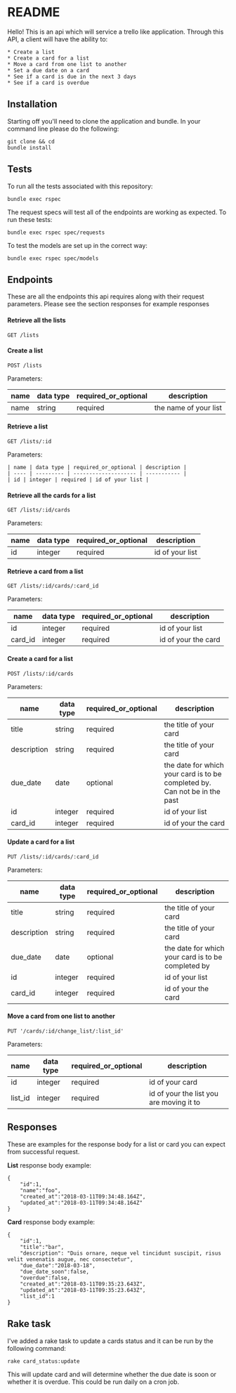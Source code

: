 # README

Hello! This is an api which will service a trello like application. Through this API, a client will have the ability to:

    * Create a list
    * Create a card for a list
    * Move a card from one list to another
    * Set a due date on a card
    * See if a card is due in the next 3 days
    * See if a card is overdue

## Installation

Starting off you'll need to clone the application and bundle. In your command line please do the following:

    git clone && cd 
    bundle install
    
## Tests
    
To run all the tests associated with this repository:
    
    bundle exec rspec
    
The request specs will test all of the endpoints are working as expected. To run these tests:
    
    bundle exec rspec spec/requests
    
To test the models are set up in the correct way:
    
    bundle exec rspec spec/models
    
## Endpoints

These are all the endpoints this api requires along with their request parameters. Please see the section responses for
example responses

#### Retrieve all the lists
    GET /lists

#### Create a list
    POST /lists
    
Parameters:

 | name | data type | required_or_optional | description |
 | ---- | --------- | -------------------- | ----------- |
 | name | string    | required             | the name of your list |
    
#### Retrieve a list
    GET /lists/:id    
     
Parameters:
    
    | name | data type | required_or_optional | description |
    | ---- | --------- | -------------------- | ----------- |
    | id | integer | required | id of your list |
    
#### Retrieve all the cards for a list
    GET /lists/:id/cards
    
Parameters:
    
| name | data type | required_or_optional | description |
| ---- | --------- | -------------------- |          --- |
| id | integer | required | id of your list |
        
#### Retrieve a card from a list
    GET /lists/:id/cards/:card_id       
     
Parameters:
    
| name | data type | required_or_optional | description |
| ---- | --------- | -------------------- | ----------- |
| id | integer | required | id of your list |
| card_id | integer | required | id of your the card|
    
        
#### Create a card for a list
    POST /lists/:id/cards

Parameters:

| name | data type | required_or_optional | description |
| ---- | --------- | -------------------- | ----------- |
| title | string    | required             | the title of your card |
| description | string    | required             | the title of your card |
| due_date | date    | optional             | the date for which your card is to be completed by. Can not be in the past |
| id | integer | required | id of your list |
| card_id | integer | required | id of your the card|

    
#### Update a card for a list
        
    PUT /lists/:id/cards/:card_id
    
Parameters:

| name | data type | required_or_optional | description |
| ---- | --------- | -------------------- | ----------- |
| title | string    | required             | the title of your card |
| description | string    | required             | the title of your card |
| due_date | date    | optional             | the date for which your card is to be completed by |
| id | integer | required | id of your list |
| card_id | integer | required | id of your the card|


#### Move a card from one list to another

    PUT '/cards/:id/change_list/:list_id'
    
Parameters:
    
| name | data type | required_or_optional | description |
| ---- | --------- | -------------------- | ----------- |
| id | integer | required | id of your card |
| list_id | integer | required | id of your the list you are moving it to|    
    
## Responses

These are examples for the response body for a list or card you can expect from successful request.
    
**List** response body example:
    
    { 
        "id":1,
        "name":"foo",
        "created_at":"2018-03-11T09:34:48.164Z",
        "updated_at":"2018-03-11T09:34:48.164Z"
    }
    
**Card** response body example:

    {
        "id":1,
        "title":"bar",
        "description": "Duis ornare, neque vel tincidunt suscipit, risus velit venenatis augue, nec consectetur",
        "due_date":"2018-03-18",
        "due_date_soon":false,
        "overdue":false,
        "created_at":"2018-03-11T09:35:23.643Z",
        "updated_at":"2018-03-11T09:35:23.643Z",
        "list_id":1
    }
    
## Rake task

I've added a rake task to update a cards status and it can be run by the following command:

    rake card_status:update

This will update card and will determine whether the due date is soon or whether it is overdue. This could be run daily on a cron job.    
    
